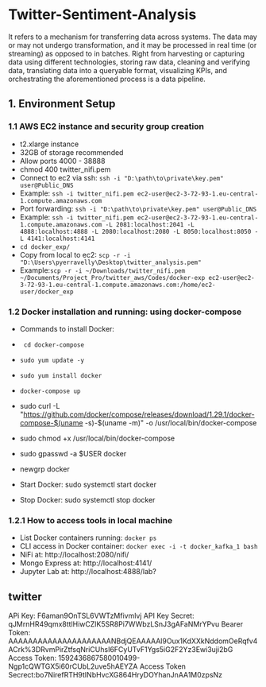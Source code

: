 # Twitter-Sentiment-Analysis
It refers to a mechanism for transferring data across systems. The data may or may not undergo transformation, and it may be processed in real time (or streaming) as opposed to in batches. Right from harvesting or capturing data using different technologies, storing raw data, cleaning and verifying data, translating data into a queryable format, visualizing KPIs, and orchestrating the aforementioned process is a data pipeline.

## 1. Environment Setup
### 1.1 AWS EC2 instance and security group creation
- t2.xlarge instance
- 32GB of storage recommended
- Allow ports 4000 - 38888
- chmod 400 twitter_nifi.pem
- Connect to ec2 via ssh: ```ssh -i "D:\path\to\private\key.pem" user@Public_DNS```
- Example: ```ssh -i twitter_nifi.pem ec2-user@ec2-3-72-93-1.eu-central-1.compute.amazonaws.com```
- Port forwarding: ```ssh -i "D:\path\to\private\key.pem" user@Public_DNS```
- Example: ```ssh -i twitter_nifi.pem ec2-user@ec2-3-72-93-1.eu-central-1.compute.amazonaws.com -L 2081:localhost:2041 -L 4888:localhost:4888 -L 2080:localhost:2080 -L 8050:localhost:8050 -L 4141:localhost:4141```
- ```cd docker_exp/```
- Copy from local to ec2: ```scp -r -i "D:\Users\pyerravelly\Desktop\twitter_analysis.pem" ```
- Example:```scp -r -i ~/Downloads/twitter_nifi.pem ~/Documents/Project_Pro/twitter_aws/Codes/docker-exp ec2-user@ec2-3-72-93-1.eu-central-1.compute.amazonaws.com:/home/ec2-user/docker_exp```

### 1.2 Docker installation and running: using docker-compose
- Commands to install Docker:
- ``` cd docker-compose```
- ```sudo yum update -y```
- ```sudo yum install docker```
- ```docker-compose up```

- sudo curl -L "https://github.com/docker/compose/releases/download/1.29.1/docker-compose-$(uname -s)-$(uname -m)" -o /usr/local/bin/docker-compose 
- sudo chmod +x /usr/local/bin/docker-compose 
- sudo gpasswd -a $USER docker 
- newgrp docker
- Start Docker: sudo systemctl start docker
- Stop Docker: sudo systemctl stop docker

### 1.2.1 How to access tools in local machine
- List Docker containers running: ```docker ps```
- CLI access in Docker container: ```docker exec -i -t docker_kafka_1 bash```
- NiFi at: http://localhost:2080/nifi/
- Mongo Express at: http://localhost:4141/
- Jupyter Lab at: http://localhost:4888/lab?


## twitter
APi Key: F6aman9OnTSL6VWTzMfivmlvj
API Key Secret: qJMrnHR49qmx8ttlHiwCZlK5SR8Pi7WWbzLSnJ3gAFaNMrYPvu
Bearer Token: AAAAAAAAAAAAAAAAAAAAANBdjQEAAAAAl9Oux1KdXXkNddomOeRqfv4ACrk%3DRvmPirZtfsqNriCUhsI6FCyUTvF1Ygs5iG2F2Yz3Ewi3uji2bG
Access Token: 1592436867580010499-Ngp1cQWTGX5i60rCUbL2uve5hAEYZA
Access Token Secrect:bo7NirefRTH9tINbHvcXG864HryDOYhanJnAA1M0zpsNz
